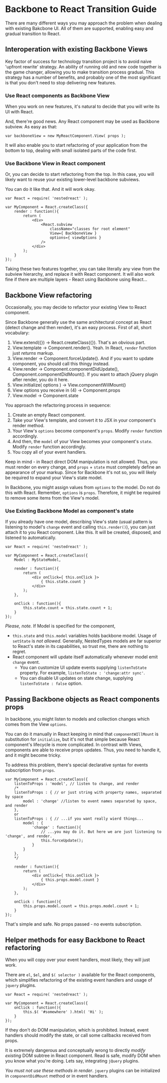 # Backbone to React Transition Guide

There are many different ways you may approach the problem when dealing with existing Bakcbone UI.
All of them are supported, enabling easy and gradual transition to React.  

## Interoperation with existing Backbone Views

Key factor of success for technology transition project is to avoid naive 'upfront rewrite' strategy.
An ability of running old and new code together is the game changer, allowing you to make transition process gradual.
This strategy has a number of benefits, and probably one of the most significant is that you don't need to stop
delivering new features.  

### Use React components as Backbone View

When you work on new features, it's natural to decide that you will write its UI with React.

And, there're good news. Any React component may be used as Backbone subview. As easy as that:

```javscript
var backboneView = new MyReactComponent.View( props );
```

It will also enable you to start refactoring of your application from the bottom to top,
dealing with small isolated parts of the code first.

### Use Backbone View in React component

Or, you can decide to start refactoring from the top. In this case, you will likely want to reuse
  your existing lower-level backbone subviews.

You can do it like that. And it will work okay.

```javscript
var React = require( 'nestedreact' );

var MyComponent = React.createClass({
	render : function(){
		return (
			<div>
				<React.subview
					className="classes for root element"
					View={ BackboneView }
					options={ viewOptions }
				/>
			</div>
		);
	}
});
```

Taking these two features together, you can take literally any view from the subview hierarchy, and replace it with
  React component. It will also work fine if there are multiple layers - React using Backbone using React...  

## Backbone View refactoring 

Occasionally, you may decide to refactor your existing View to React component.

Since Backbone generally use the same architectural concept as React (detect change and then render), it's an easy process.
 First of all, short vocabulary:
 1. View.extend({}) -> React.createClass({}). That's an obvious part.
 2. View.template -> Component.render(). Yeah. In React, `render` function just *returns* markup. 
 3. View.render -> Component.forceUpdate(). And if you want to update component, you should call this thingy instead.
 4. View.render -> Component.componentDidUpdate(), Component.componentDidMount(). If you want to attach jQuery plugin after render, you do it here. 
 5. View.initialize( options ) -> View.componentWillMount()
 6. View options you receive in (4) -> Component.props
 7. View.model -> Component.state
 
You approach the refactoring process in sequence:
  1. Create an empty React component. 
  2. Take your View's template, and convert it to JSX in your component's render method.
  3. Your View's `options` become component's `props`. Modify `render` function accordingly.
  4. And then, the `model` of your View becomes your component's `state`. Modify `render` function accordingly.
  5. You copy all of your event handlers.

Keep in mind - in React direct DOM manipulation is not allowed. Thus, you must render on every change, and `props` + `state`
must completely define an appearance of your markup. Since for Backbone it's not so, you will likely be required to expand your
View's state model.

In Backbone, you might assign values from `options` to the model. Do not do this with React. Remember, `options` is `props`. 
Therefore, it might be required to remove some items from the View's model. 

### Use Existing Backbone Model as component's state

If you already have one model, describing View's state (usual pattern is listening to model's `change` event and calling `this.render()`),
 you can just attach it to you React component. Like this. It will be created, disposed, and listened to automatically.

```javscript
var React = require( 'nestedreact' );

var MyComponent = React.createClass({
	Model : MyStateModel,

	render : function(){
		return (
			<div onClick={ this.onClick }>
				{ this.state.count }
			</div>
		);
	},

	onClick : function(){
		this.state.count = this.state.count + 1;
	}
});
```

*Please, note.* If Model is specified for the component,
- `this.state` and `this.model` variables holds backbone model. Usage of `setState` is *not allowed*. Generally, NestedTypes 
    models are far superior to React's state in its capabilities, so trust me, there are nothing to regret.
- React component will update itself automatically whenever model emit `change` event.
	- You can customize UI update events supplying `listenToState` property. For example, `listenToState : 'change:attr sync'`.
	- You can disable UI updates on state change, supplying `listenToState : false` option.

## Passing Backbone objects as React components props

In backbone, you might listen to models and collection changes which comes from the View `options`.
 
You can do it manually in React keeping in mind that `componentWIllMount` is substitution for `initialize`, but it's
not that simple because React component's lifecycle is more complicated. In contrast with Views, components are able to 
 receive props updates. Thus, you need to handle it, and it might become tricky.

To address this problem, there's special declarative syntax for events subscription from `props`.

```javscript
var MyComponent = React.createClass({
    listenToProps : 'model', // listen to change, and render
    /*
	listenToProps : { // or just string with property names, separated by space
		model : 'change' //listen to event names separated by space, and render 
	},
	or
	listenToProps : { // ...if you want really wierd things...
    	model : {
    	    'change' : function(){
    	        // ...you may do it. But here we are just listening to 'change', and render. 
                this.forceUpdate();     	    
    	    }
    	}
    },
    */
    
	render : function(){
		return (
			<div onClick={ this.onClick }>
				{ this.props.model.count }
			</div>
		);
	},

	onClick : function(){
		this.props.model.count = this.props.model.count + 1;
	}
});
```

That's simple and safe. No props passed - no events subscription.

## Helper methods for easy Backbone to React refactoring

When you will copy over your event handlers, most likely, they will just work.
 
There are `el`, `$el`, and `$( selector )` available for the React components,
which simplifies refactoring of the existing event handlers and usage of
`jquery` plugins.

```javscript
var React = require( 'nestedreact' );

var MyComponent = React.createClass({
	onClick : function(){
		this.$( '#somewhere' ).html( 'Hi' );
	}
});
```

If they don't do DOM manipulation, which is prohibited. Instead, event handlers should modify the state, or call some callbacks
 received from props.

It is extremely dangerous and conceptually wrong to directly *modify existing*
DOM subtree in React component. Read is safe, modify DOM when you know what you're
doing. Lets say, integrating `jQuery` plugins.

*You must not use these methods in render*. `jquery` plugins can be initialized
 in `componentDidMount` method or in event handlers.

